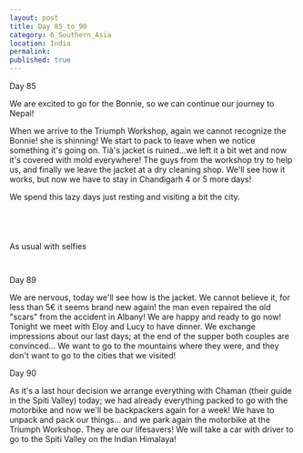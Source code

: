 ```yaml
---
layout: post
title: Day 85_to_90
category: 6_Southern_Asia
location: India
permalink: 
published: true
---
```


Day 85

We are excited to go for the Bonnie, so we can continue our journey to Nepal!

When we arrive to the Triumph Workshop, again we cannot recognize the Bonnie! she is shinning! We start to pack to leave when we notice something it's going on. Tià's jacket is ruined...we left it a bit wet and now it's covered with mold everywhere! The guys from the workshop try to help us, and finally we leave the jacket at a dry cleaning shop. We'll see how it works, but now we have to stay in Chandigarh 4 or 5 more days!

We spend this lazy days just resting and visiting a bit the city.

<p><a
href="https://lh3.googleusercontent.com/S8quE_nkY2yPO7MSlTlN--HEjbbdN7KrM3-aclqLTDe4RFL6dQQCb6m3Ckl_IhTnDcGvH-AYOx-wqkY5RRfYhf6D_fiSYCUfvYM6gDnlM2yiI5owlGbLHFW_XtYpjw82KgiSOhWHvJB7GQqkaN2KjAh4vmyR3zt-lHEAKxkS7oGIvDvLM7NxI9uHlfjCGr3i7IPfuUthXotzlQIsa0be_EPn-GR49ckNN7UZpvCVRwPib_Ee18CAa-I6UerWjh3rVZVu87Prl9YfvJFKsV_mB5vqx3yWnGAQKbeSEwocU2av5_ZmjSdNg-os6-ONsreKnXjTMOXWv2LaWoHXUVEg5rDlDXZXijw57MWM6d11BSzitZi64c13i1FK9piHogk-YxSgWRXydHFXVW-Q_VYG-z-KZTiN_3DUDwQcPsC3wgzpAWNcxhx_NTFJMyof57PYj_zx1LAkh7KtDO91nuICesnwp5vqzkNYGe1GAS9v1TL9pZLKKv0F88VqI-hdVCblZxt7nFibV04nWRC6JQUQ-KwoirJpEhCGFign9aCtSjbXMIdw_O9XR1q_XTVbnME_0dbwaI7oDtYcWi7BeL-CDGjihip63VxmEABCWTdQBSGAz-qgxmGZc4J7fPJXyzS_xH5pbnQlUqnDlzBOE0H4XgKydXs861V2IB9mHRYa6vFeftQHURuB3tQE9A=w836-h627-no"><img 
src="https://lh3.googleusercontent.com/S8quE_nkY2yPO7MSlTlN--HEjbbdN7KrM3-aclqLTDe4RFL6dQQCb6m3Ckl_IhTnDcGvH-AYOx-wqkY5RRfYhf6D_fiSYCUfvYM6gDnlM2yiI5owlGbLHFW_XtYpjw82KgiSOhWHvJB7GQqkaN2KjAh4vmyR3zt-lHEAKxkS7oGIvDvLM7NxI9uHlfjCGr3i7IPfuUthXotzlQIsa0be_EPn-GR49ckNN7UZpvCVRwPib_Ee18CAa-I6UerWjh3rVZVu87Prl9YfvJFKsV_mB5vqx3yWnGAQKbeSEwocU2av5_ZmjSdNg-os6-ONsreKnXjTMOXWv2LaWoHXUVEg5rDlDXZXijw57MWM6d11BSzitZi64c13i1FK9piHogk-YxSgWRXydHFXVW-Q_VYG-z-KZTiN_3DUDwQcPsC3wgzpAWNcxhx_NTFJMyof57PYj_zx1LAkh7KtDO91nuICesnwp5vqzkNYGe1GAS9v1TL9pZLKKv0F88VqI-hdVCblZxt7nFibV04nWRC6JQUQ-KwoirJpEhCGFign9aCtSjbXMIdw_O9XR1q_XTVbnME_0dbwaI7oDtYcWi7BeL-CDGjihip63VxmEABCWTdQBSGAz-qgxmGZc4J7fPJXyzS_xH5pbnQlUqnDlzBOE0H4XgKydXs861V2IB9mHRYa6vFeftQHURuB3tQE9A=w836-h627-no" alt=""></a></p>

<p><a
href="https://lh3.googleusercontent.com/DFp8hks9Nw_np3hqXZd6b41NP1aH2wUvbmQYyn7Bnzhl55WCJAZ1vcj2HXpyPzBDQJLiSJE-WeHdnQDmRZ5DT5kGl4PjyDwwyUHBYWGwRoMLgWdU7sSOoHTunGiU0baqaKYzOMhTyi4Hm5R-HRA2A7p1Nw-bx0q7RCSUWlLucK-DIdZ0MsfvonyGbP3qyYPQtsXZR7soLXfLxUtSXdgU3-8X-qmimln7YHcwF3-BjHYIEo3X5q_u0g-gQYP2uIdrQU7vJ5-SBrPIG1ROyoRz8cOh7-YXiinLEO9MDmVd9YAU4P-b12ZW7vJ3vl5ksoEBsE063l2em3bU0yFFqufLaoxEv1jxu8_3xgQHcNf85fgWiXWdl3a7l7XqKbjeOafTVAIYWf1VVzEU2yGtMG8U44vRzc4fG6QcR0xXeXKtEQYWwI2NB1IUf8Lyykd5TBzGKvMl_8qaWiZd4XbmcT6J22k4zZVVvRe7ayaPtlXiSxWCdMS2R0qnOlbZwAFKVfhv3ulrNVy8v5p_eqv0BfyjcQmYn2DmOc-5-8I0RaSQ0llEvQpwxEC68Nwz6DMSQw_w4LKXftUQu18GanDb7vlouRA7vI4XRmetHzNQIZzSC6Ap7gDr_bWSo5QRZLf6BcHpftiMwSEwP0DqegW9y97qy12jg2MCDB0TBewaF7bWvUkdli_TIWk2AeiHKg=w836-h627-no"><img 
src="https://lh3.googleusercontent.com/DFp8hks9Nw_np3hqXZd6b41NP1aH2wUvbmQYyn7Bnzhl55WCJAZ1vcj2HXpyPzBDQJLiSJE-WeHdnQDmRZ5DT5kGl4PjyDwwyUHBYWGwRoMLgWdU7sSOoHTunGiU0baqaKYzOMhTyi4Hm5R-HRA2A7p1Nw-bx0q7RCSUWlLucK-DIdZ0MsfvonyGbP3qyYPQtsXZR7soLXfLxUtSXdgU3-8X-qmimln7YHcwF3-BjHYIEo3X5q_u0g-gQYP2uIdrQU7vJ5-SBrPIG1ROyoRz8cOh7-YXiinLEO9MDmVd9YAU4P-b12ZW7vJ3vl5ksoEBsE063l2em3bU0yFFqufLaoxEv1jxu8_3xgQHcNf85fgWiXWdl3a7l7XqKbjeOafTVAIYWf1VVzEU2yGtMG8U44vRzc4fG6QcR0xXeXKtEQYWwI2NB1IUf8Lyykd5TBzGKvMl_8qaWiZd4XbmcT6J22k4zZVVvRe7ayaPtlXiSxWCdMS2R0qnOlbZwAFKVfhv3ulrNVy8v5p_eqv0BfyjcQmYn2DmOc-5-8I0RaSQ0llEvQpwxEC68Nwz6DMSQw_w4LKXftUQu18GanDb7vlouRA7vI4XRmetHzNQIZzSC6Ap7gDr_bWSo5QRZLf6BcHpftiMwSEwP0DqegW9y97qy12jg2MCDB0TBewaF7bWvUkdli_TIWk2AeiHKg=w836-h627-no" alt=""></a></p>

<p><a
href="https://lh3.googleusercontent.com/rUgo8_QsInS765SvrkynqX8q3ETFmXzoMFBJu0kykGT1Eo7Ppp5kLP9z3uFwGK1J9zz_0qzNMrd-P7KKohFCAVMoiEYnqET9DezQQHSenHyxcyPtOXZhfV4VpynAdud2T6b1m_OVZA6tGRHKCwsABNybI3B4GKqeh8ADp5FIkuQw4ZgWr5LuSRqSc1koFZXgB3POMWhdjuoy3dpBYqnf3J9cYiIY1GuFJFX4haagnIShzGVdy-1pUenUkkj2M8uuPsIdK-VDhgTmh5U_iX5R6YvdA6dFqv2KvdrTidqmQC9YonVWJcbX_7SvePrDlQl5w5QKlp4qcvwWidapSU-OjQbQQluFae8FjZip9Bv4b3Prsc27rjqUOm9z2QzTF57Q_Mkg9Lj_bIPfjUa3igDa3I7gGig3Wb-pWz5fOhzI-2XNTKr7pDBqm4PhKOwed7IJyDM8UK4iVS1opZVOuuKDxU83DmP0lQDbjFLBIlX9kR6IuZ8KTzSKmCCQaFXEKHuQPfEybdHFGMMH9D68H2gmgt6TsGpFL7PP9DvdDsBoMa-fVfzLVqmQ5QRoNC_6rLRXjq_FYFOB3CVBypddr25rDak66AjLb-s0gHmwvfpuv1RHiLPAQmOH2L1-Id8-CjgEh0s4pmU9J1VrJwP6R7slKSZEdXPYNNQV8XHUk0VY6aMt-BaGEhbwRW90MA=w836-h627-no"><img 
src="https://lh3.googleusercontent.com/rUgo8_QsInS765SvrkynqX8q3ETFmXzoMFBJu0kykGT1Eo7Ppp5kLP9z3uFwGK1J9zz_0qzNMrd-P7KKohFCAVMoiEYnqET9DezQQHSenHyxcyPtOXZhfV4VpynAdud2T6b1m_OVZA6tGRHKCwsABNybI3B4GKqeh8ADp5FIkuQw4ZgWr5LuSRqSc1koFZXgB3POMWhdjuoy3dpBYqnf3J9cYiIY1GuFJFX4haagnIShzGVdy-1pUenUkkj2M8uuPsIdK-VDhgTmh5U_iX5R6YvdA6dFqv2KvdrTidqmQC9YonVWJcbX_7SvePrDlQl5w5QKlp4qcvwWidapSU-OjQbQQluFae8FjZip9Bv4b3Prsc27rjqUOm9z2QzTF57Q_Mkg9Lj_bIPfjUa3igDa3I7gGig3Wb-pWz5fOhzI-2XNTKr7pDBqm4PhKOwed7IJyDM8UK4iVS1opZVOuuKDxU83DmP0lQDbjFLBIlX9kR6IuZ8KTzSKmCCQaFXEKHuQPfEybdHFGMMH9D68H2gmgt6TsGpFL7PP9DvdDsBoMa-fVfzLVqmQ5QRoNC_6rLRXjq_FYFOB3CVBypddr25rDak66AjLb-s0gHmwvfpuv1RHiLPAQmOH2L1-Id8-CjgEh0s4pmU9J1VrJwP6R7slKSZEdXPYNNQV8XHUk0VY6aMt-BaGEhbwRW90MA=w836-h627-no" alt=""></a></p>

<p><a
href="https://lh3.googleusercontent.com/Nru2j39h5aAmZjXb7dJ37JWpuCndFVi_YLAniNqi1b7fsc8qZeGMvhvKjfelJ8HF0k_CJ8yOLvHsd7Z5EOQnHJe_ygCRnsvl_E_Frv9UYTguDhm7ZnCx5OUX4N9tCNjge0dtd8MiW6BFFngnWTOl4826UNFZPNmUm5w3vQzGwpEL6f6SOkKcoGHqFWj7jFglxKyKk6ybpt838crlIQ22e9iQFMVzMdvy_0Yhq6PaaCHX-lHiTWQGJmuampdVTcXkIX9vfMnB2HypWuXZ88O-JBzHoYqIUWacWag1lSrtpeHGrVk8kmvVDI0eupJ30Lk7efSBnQqA0gZi84VLGjYWoH_f7yUezdZqd5kPGvpMJbL3gWReBmbfmNq3bkNHaHGmksh3EosLWR4HLMSF8l6mGGdaGHKB5HtqR9ExNWYHu5MEpwpjd-EpjwHvG7GGkJZOrCP7wIiSln1SZMq766bEl_OLh3xZH1MjNaj2bpmDZfe5-q7wxcaa1kyFVMui4Fpg3pWC5EMKjFp0ULKdGcJcV-R2RwQmwZ2q4rKAnmBJSdIwG36YbPHj3bsEcQVGQXpGmmTejLvd4v8Baf4bM7rq2nKoz-MCzmc9jJHxZsc82xw4g41tnfmu1Fl_mPvGk3Crk4FXpCbcHayQee9pM3pYBJJbic3Qhe_aDI8nEg1AmZh-nK0lulvwCUe75w=w377-h502-no"><img 
src="https://lh3.googleusercontent.com/Nru2j39h5aAmZjXb7dJ37JWpuCndFVi_YLAniNqi1b7fsc8qZeGMvhvKjfelJ8HF0k_CJ8yOLvHsd7Z5EOQnHJe_ygCRnsvl_E_Frv9UYTguDhm7ZnCx5OUX4N9tCNjge0dtd8MiW6BFFngnWTOl4826UNFZPNmUm5w3vQzGwpEL6f6SOkKcoGHqFWj7jFglxKyKk6ybpt838crlIQ22e9iQFMVzMdvy_0Yhq6PaaCHX-lHiTWQGJmuampdVTcXkIX9vfMnB2HypWuXZ88O-JBzHoYqIUWacWag1lSrtpeHGrVk8kmvVDI0eupJ30Lk7efSBnQqA0gZi84VLGjYWoH_f7yUezdZqd5kPGvpMJbL3gWReBmbfmNq3bkNHaHGmksh3EosLWR4HLMSF8l6mGGdaGHKB5HtqR9ExNWYHu5MEpwpjd-EpjwHvG7GGkJZOrCP7wIiSln1SZMq766bEl_OLh3xZH1MjNaj2bpmDZfe5-q7wxcaa1kyFVMui4Fpg3pWC5EMKjFp0ULKdGcJcV-R2RwQmwZ2q4rKAnmBJSdIwG36YbPHj3bsEcQVGQXpGmmTejLvd4v8Baf4bM7rq2nKoz-MCzmc9jJHxZsc82xw4g41tnfmu1Fl_mPvGk3Crk4FXpCbcHayQee9pM3pYBJJbic3Qhe_aDI8nEg1AmZh-nK0lulvwCUe75w=w377-h502-no" alt=""></a></p>

As usual with selfies

<p><a
href="https://lh3.googleusercontent.com/cFXb_0osvtqOVxPjwMpyoQcW7ih5eYpvLQRAYvyJeZLimXWc-r2VUcezNYGaiT2QJZDJonAQOYBbKhb-CVaxpqNFcPXN-X93DEhj-RgYRS8luBeb4GED8fjyy5hDb-rK-oRvfSXu2Y7bdDWZouhL-dmTzMrFZV_qVKsoWCEaijPX0RWc4WHa96dgtAQoO_YZ79YS835P_VyiYhfhanPio4Sdeq_MAY6u41W9x6ytPcR5gkdJZfP6rc6tqOILYclqYSe88um7pW6HzA6SWy_zgglxOGpHJ7jm_5jBtFi4oEqxc5x4FTDiqyz_mSqyFC_6QPMnSGntbPyc1zzSGSgyD_h1OyVbCQ7ecQKAhXOcGRH78yrjx2FlUw8AYsGU9dzAslGRfIiy0hJRfSgG_aUjrKZ8WRmpggvN7Ia09UJnyM3AohDHujspD5gslwtYpc5eBO-4uU7kQY52gqwDA9T740tht-aGLLf7-CY7VegRpJNqONU0wrgggP8kwtaN9CJO9aZoUjxH0jgHM71qw3_oKUr_QWtgdH74t70kyQWxSCHWGG2hfExHUG9SHjOtnWc009BP4FloQOs0U7NvXCjlaLiJSuueUu-_OoAeTrCeGPM43V2mavQGOkizTmGvQStmIQEBW00gh0I0lmTsG86JmUNpLuOem-9hl1MhNalA1WW2C6vt3U6YkWNmbQ=w669-h502-no"><img 
src="https://lh3.googleusercontent.com/cFXb_0osvtqOVxPjwMpyoQcW7ih5eYpvLQRAYvyJeZLimXWc-r2VUcezNYGaiT2QJZDJonAQOYBbKhb-CVaxpqNFcPXN-X93DEhj-RgYRS8luBeb4GED8fjyy5hDb-rK-oRvfSXu2Y7bdDWZouhL-dmTzMrFZV_qVKsoWCEaijPX0RWc4WHa96dgtAQoO_YZ79YS835P_VyiYhfhanPio4Sdeq_MAY6u41W9x6ytPcR5gkdJZfP6rc6tqOILYclqYSe88um7pW6HzA6SWy_zgglxOGpHJ7jm_5jBtFi4oEqxc5x4FTDiqyz_mSqyFC_6QPMnSGntbPyc1zzSGSgyD_h1OyVbCQ7ecQKAhXOcGRH78yrjx2FlUw8AYsGU9dzAslGRfIiy0hJRfSgG_aUjrKZ8WRmpggvN7Ia09UJnyM3AohDHujspD5gslwtYpc5eBO-4uU7kQY52gqwDA9T740tht-aGLLf7-CY7VegRpJNqONU0wrgggP8kwtaN9CJO9aZoUjxH0jgHM71qw3_oKUr_QWtgdH74t70kyQWxSCHWGG2hfExHUG9SHjOtnWc009BP4FloQOs0U7NvXCjlaLiJSuueUu-_OoAeTrCeGPM43V2mavQGOkizTmGvQStmIQEBW00gh0I0lmTsG86JmUNpLuOem-9hl1MhNalA1WW2C6vt3U6YkWNmbQ=w669-h502-no" alt=""></a></p>

<p><a
href="https://lh3.googleusercontent.com/M2Q1J7KTZCVX3PVKhSBRfbstY3BXk_1oYddf3HnQYrUIGOVIrhjKaWbLBPnIjSUzy6oBuv24D34PaLxOLRNq-vCTkCxTZYxuH1w8vUkhqWutM_2xG0tSmtaoV0VvbzArh07Oa3UtwBYStK1Ug7wdeqTs9uQKNTI8uRzuHxwdqH7rUpCQ2GA0AvObOm9oarcSxcfTGyRED8yFhKdR7QeFc248FJQDSE2W_tb-KV9EIBF91GFk9xsoyvIigRzjNCPNh92e3-US23mfsr669eSbW4FFtrL2wamWfB4y_NUZzVd4egNuxG73HRUKd1KP5rkmFKI1ZT6ZrZi5AVDZXKY7MAa1CX7XuQXYofkPtVKXqFEAt335SjHti0-Hbkxcqi9qI3QolL-TL2uhkjvbxscVHrqDAzkwE8wHUO17DZ6Mwx47xqxnZwL-wEOhkjNdG790b0VVx3EFEf6tYYaupjmu85jLw6aQF3PwsL-wrtMogba6dZPahoqyGQs0RTgDGzzHJbaWty7v7V9ZF579sE0dH_RlDNiGBDMvCMu02nCIx7fAIyJORX4aulCA8xUvGqKylcYAnSy4US_YjtACqPRDbl5ynTY8MkhrN_tpYUZCFkVukLoT1KFsJKy7ChHcnGkGXS-KkWqjSPV4DLhrJ9vPb_pvejozYftaVC8oa_7Lat3UY65Is9d-0slc5A=w836-h627-no"><img 
src="https://lh3.googleusercontent.com/M2Q1J7KTZCVX3PVKhSBRfbstY3BXk_1oYddf3HnQYrUIGOVIrhjKaWbLBPnIjSUzy6oBuv24D34PaLxOLRNq-vCTkCxTZYxuH1w8vUkhqWutM_2xG0tSmtaoV0VvbzArh07Oa3UtwBYStK1Ug7wdeqTs9uQKNTI8uRzuHxwdqH7rUpCQ2GA0AvObOm9oarcSxcfTGyRED8yFhKdR7QeFc248FJQDSE2W_tb-KV9EIBF91GFk9xsoyvIigRzjNCPNh92e3-US23mfsr669eSbW4FFtrL2wamWfB4y_NUZzVd4egNuxG73HRUKd1KP5rkmFKI1ZT6ZrZi5AVDZXKY7MAa1CX7XuQXYofkPtVKXqFEAt335SjHti0-Hbkxcqi9qI3QolL-TL2uhkjvbxscVHrqDAzkwE8wHUO17DZ6Mwx47xqxnZwL-wEOhkjNdG790b0VVx3EFEf6tYYaupjmu85jLw6aQF3PwsL-wrtMogba6dZPahoqyGQs0RTgDGzzHJbaWty7v7V9ZF579sE0dH_RlDNiGBDMvCMu02nCIx7fAIyJORX4aulCA8xUvGqKylcYAnSy4US_YjtACqPRDbl5ynTY8MkhrN_tpYUZCFkVukLoT1KFsJKy7ChHcnGkGXS-KkWqjSPV4DLhrJ9vPb_pvejozYftaVC8oa_7Lat3UY65Is9d-0slc5A=w836-h627-no" alt=""></a></p>

Day 89

We are nervous, today we'll see how is the jacket. We cannot believe it, for less than 5€ it seems brand new again! the man even repaired the old "scars" from the accident in Albany! We are happy and ready to go now! Tonight we meet with Eloy and Lucy to have dinner. We exchange impressions about our last days; at the end of the supper both couples are convinced... We want to go to the mountains where they were, and they don't want to go to the cities that we visited!

Day 90

As it's a last hour decision we arrange everything with Chaman (their guide in the Spiti Valley) today; we had already everything packed to go with the motorbike and now we'll be backpackers again for a week! We have to unpack and pack our things... and we park again the motorbike at the Triumph Workshop. They are our lifesavers! We will take a car with driver to go to the Spiti Valley on the Indian Himalaya!

